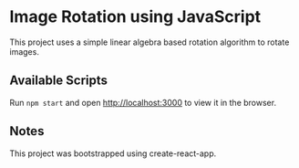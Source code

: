 # Image Rotation using JavaScript

This project uses a simple linear algebra based rotation algorithm to rotate images.

## Available Scripts

Run `npm start` and open [http://localhost:3000](http://localhost:3000) to view it in the browser.

## Notes

This project was bootstrapped using create-react-app.